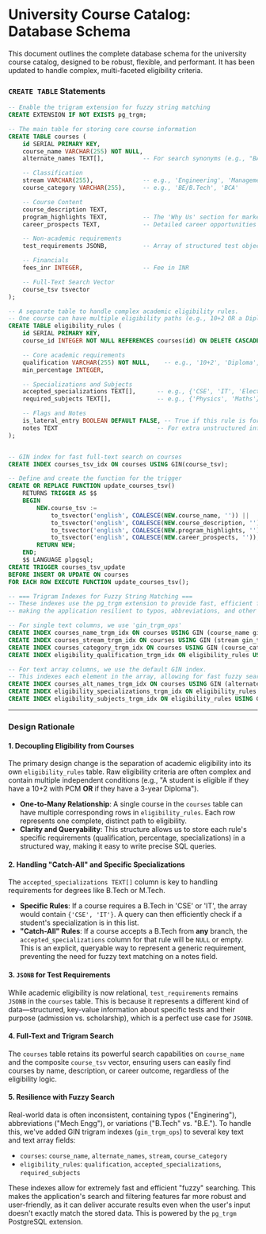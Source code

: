 # University Course Catalog: Database Schema

This document outlines the complete database schema for the university course catalog, designed to be robust, flexible, and performant. It has been updated to handle complex, multi-faceted eligibility criteria.

### `CREATE TABLE` Statements

```sql
-- Enable the trigram extension for fuzzy string matching
CREATE EXTENSION IF NOT EXISTS pg_trgm;

-- The main table for storing core course information
CREATE TABLE courses (
    id SERIAL PRIMARY KEY,
    course_name VARCHAR(255) NOT NULL,
    alternate_names TEXT[],           -- For search synonyms (e.g., "BA in Media Studies")

    -- Classification
    stream VARCHAR(255),              -- e.g., 'Engineering', 'Management'
    course_category VARCHAR(255),     -- e.g., 'BE/B.Tech', 'BCA'

    -- Course Content
    course_description TEXT,
    program_highlights TEXT,          -- The 'Why Us' section for marketing
    career_prospects TEXT,            -- Detailed career opportunities after the course

    -- Non-academic requirements
    test_requirements JSONB,          -- Array of structured test objects, e.g., [{"name": "CGCUET", "admission": true, "scholarship": true}]

    -- Financials
    fees_inr INTEGER,                 -- Fee in INR

    -- Full-Text Search Vector
    course_tsv tsvector
);

-- A separate table to handle complex academic eligibility rules.
-- One course can have multiple eligibility paths (e.g., 10+2 OR a Diploma).
CREATE TABLE eligibility_rules (
    id SERIAL PRIMARY KEY,
    course_id INTEGER NOT NULL REFERENCES courses(id) ON DELETE CASCADE,

    -- Core academic requirements
    qualification VARCHAR(255) NOT NULL,    -- e.g., '10+2', 'Diploma', 'B.E./B.Tech'
    min_percentage INTEGER,

    -- Specializations and Subjects
    accepted_specializations TEXT[],      -- e.g., {'CSE', 'IT', 'Electronics'}. If NULL or empty, any specialization is valid.
    required_subjects TEXT[],             -- e.g., {'Physics', 'Maths'}

    -- Flags and Notes
    is_lateral_entry BOOLEAN DEFAULT FALSE, -- True if this rule is for lateral entry
    notes TEXT                            -- For extra unstructured info (e.g., "Requires 2 years IT experience")
);


-- GIN index for fast full-text search on courses
CREATE INDEX courses_tsv_idx ON courses USING GIN(course_tsv);

-- Define and create the function for the trigger
CREATE OR REPLACE FUNCTION update_courses_tsv()
    RETURNS TRIGGER AS $$
    BEGIN
        NEW.course_tsv :=
            to_tsvector('english', COALESCE(NEW.course_name, '')) ||
            to_tsvector('english', COALESCE(NEW.course_description, '')) ||
            to_tsvector('english', COALESCE(NEW.program_highlights, '')) ||
            to_tsvector('english', COALESCE(NEW.career_prospects, ''));
        RETURN NEW;
    END;
    $$ LANGUAGE plpgsql;
CREATE TRIGGER courses_tsv_update
BEFORE INSERT OR UPDATE ON courses
FOR EACH ROW EXECUTE FUNCTION update_courses_tsv();

-- === Trigram Indexes for Fuzzy String Matching ===
-- These indexes use the pg_trgm extension to provide fast, efficient fuzzy searching,
-- making the application resilient to typos, abbreviations, and other data inconsistencies.

-- For single text columns, we use 'gin_trgm_ops'
CREATE INDEX courses_name_trgm_idx ON courses USING GIN (course_name gin_trgm_ops);
CREATE INDEX courses_stream_trgm_idx ON courses USING GIN (stream gin_trgm_ops);
CREATE INDEX courses_category_trgm_idx ON courses USING GIN (course_category gin_trgm_ops);
CREATE INDEX eligibility_qualification_trgm_idx ON eligibility_rules USING GIN (qualification gin_trgm_ops);

-- For text array columns, we use the default GIN index.
-- This indexes each element in the array, allowing for fast fuzzy searching within the arrays.
CREATE INDEX courses_alt_names_trgm_idx ON courses USING GIN (alternate_names);
CREATE INDEX eligibility_specializations_trgm_idx ON eligibility_rules USING GIN (accepted_specializations);
CREATE INDEX eligibility_subjects_trgm_idx ON eligibility_rules USING GIN (required_subjects);


```

---

### Design Rationale

#### 1. Decoupling Eligibility from Courses

The primary design change is the separation of academic eligibility into its own `eligibility_rules` table. Raw eligibility criteria are often complex and contain multiple independent conditions (e.g., "A student is eligible if they have a 10+2 with PCM **OR** if they have a 3-year Diploma").

-   **One-to-Many Relationship**: A single course in the `courses` table can have multiple corresponding rows in `eligibility_rules`. Each row represents one complete, distinct path to eligibility.
-   **Clarity and Queryability**: This structure allows us to store each rule's specific requirements (qualification, percentage, specializations) in a structured way, making it easy to write precise SQL queries.

#### 2. Handling "Catch-All" and Specific Specializations

The `accepted_specializations TEXT[]` column is key to handling requirements for degrees like B.Tech or M.Tech.

-   **Specific Rules**: If a course requires a B.Tech in 'CSE' or 'IT', the array would contain `{'CSE', 'IT'}`. A query can then efficiently check if a student's specialization is in this list.
-   **"Catch-All" Rules**: If a course accepts a B.Tech from **any** branch, the `accepted_specializations` column for that rule will be `NULL` or empty. This is an explicit, queryable way to represent a generic requirement, preventing the need for fuzzy text matching on a notes field.

#### 3. `JSONB` for Test Requirements

While academic eligibility is now relational, `test_requirements` remains `JSONB` in the `courses` table. This is because it represents a different kind of data—structured, key-value information about specific tests and their purpose (admission vs. scholarship), which is a perfect use case for `JSONB`.

#### 4. Full-Text and Trigram Search

The `courses` table retains its powerful search capabilities on `course_name` and the composite `course_tsv` vector, ensuring users can easily find courses by name, description, or career outcome, regardless of the eligibility logic.

#### 5. Resilience with Fuzzy Search

Real-world data is often inconsistent, containing typos ("Enginering"), abbreviations ("Mech Engg"), or variations ("B.Tech" vs. "B.E."). To handle this, we've added GIN trigram indexes (`gin_trgm_ops`) to several key text and text array fields:
- `courses`: `course_name`, `alternate_names`, `stream`, `course_category`
- `eligibility_rules`: `qualification`, `accepted_specializations`, `required_subjects`

These indexes allow for extremely fast and efficient "fuzzy" searching. This makes the application's search and filtering features far more robust and user-friendly, as it can deliver accurate results even when the user's input doesn't exactly match the stored data. This is powered by the `pg_trgm` PostgreSQL extension.